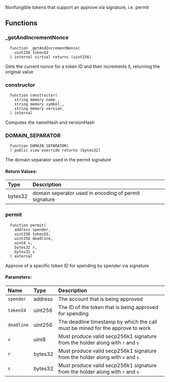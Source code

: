 Nonfungible tokens that support an approve via signature, i.e. permit

## Functions

### \_getAndIncrementNonce

```solidity
  function _getAndIncrementNonce(
    uint256 tokenId
  ) internal virtual returns (uint256)
```

Gets the current nonce for a token ID and then increments it, returning the original value

### constructor

```solidity
  function constructor(
    string memory name_,
    string memory symbol_,
    string memory version_
  ) internal
```

Computes the nameHash and versionHash

### DOMAIN_SEPARATOR

```solidity
  function DOMAIN_SEPARATOR(
  ) public view override returns (bytes32)
```

The domain separator used in the permit signature

#### Return Values:

| Type    | Description                                           |
| :------ | :---------------------------------------------------- |
| bytes32 | domain seperator used in encoding of permit signature |

### permit

```solidity
  function permit(
    address spender,
    uint256 tokenId,
    uint256 deadline,
    uint8 v,
    bytes32 r,
    bytes32 s
  ) external
```

Approve of a specific token ID for spending by spender via signature

#### Parameters:

| Name       | Type    | Description                                                                    |
| :--------- | :------ | :----------------------------------------------------------------------------- |
| `spender`  | address | The account that is being approved                                             |
| `tokenId`  | uint256 | The ID of the token that is being approved for spending                        |
| `deadline` | uint256 | The deadline timestamp by which the call must be mined for the approve to work |
| `v`        | uint8   | Must produce valid secp256k1 signature from the holder along with `r` and `s`  |
| `r`        | bytes32 | Must produce valid secp256k1 signature from the holder along with `v` and `s`  |
| `s`        | bytes32 | Must produce valid secp256k1 signature from the holder along with `r` and `v`  |
